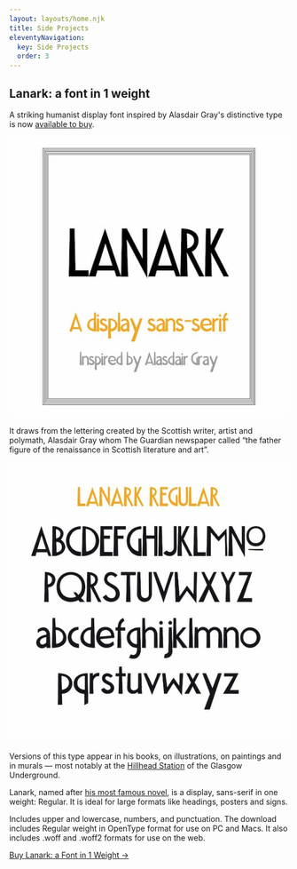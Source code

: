 ```yaml
---
layout: layouts/home.njk
title: Side Projects
eleventyNavigation:
  key: Side Projects
  order: 3
---
```


## Lanark: a font in 1 weight

A striking humanist display font inspired by Alasdair Gray's distinctive type is now [available to buy](https://gumroad.com/l/lanark-font).

<a href="https://gumroad.com/l/lanark-font"><img src="img/lanark-regular-cover-image-light-1.jpg" alt="Illustration of the words: Lanark, a display sans-serif, inspired by Alasdair Gray"></a>

It draws from the lettering created by the Scottish writer, artist and polymath, Alasdair Gray whom The Guardian newspaper called “the father figure of the renaissance in Scottish literature and art”. 

<a href="https://gumroad.com/l/lanark-font"><img src="img/lanark-regular-glyphs.jpg" alt="Illustration of the glyphs in the font, Lanark Regular."></a>

Versions of this type appear in his books, on illustrations, on paintings and in murals — most notably at the [Hillhead Station](https://www.geograph.org.uk/photo/3266850) of the Glasgow Underground.

Lanark, named after [his most famous novel](https://canongate.co.uk/books/28-lanark-a-life-in-four-books/), is a display, sans-serif in one weight: Regular. It is ideal for large formats like headings, posters and signs.

Includes upper and lowercase, numbers, and punctuation. The download includes Regular weight in OpenType format for use on PC and Macs. It also includes .woff and .woff2 formats for use on the web.

[Buy Lanark: a Font in 1 Weight →](https://gumroad.com/l/lanark-font)